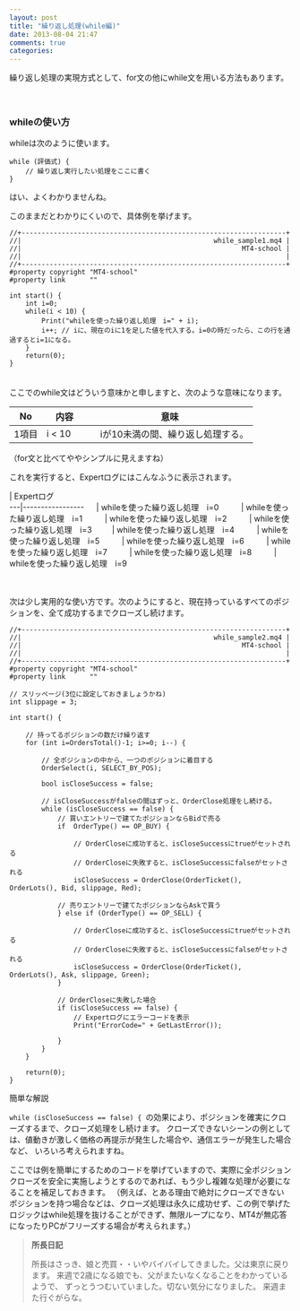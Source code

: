```yaml
---
layout: post
title: "繰り返し処理(while編)"
date: 2013-08-04 21:47
comments: true
categories: 
---
```


繰り返し処理の実現方式として、for文の他にwhile文を用いる方法もあります。

  　
### whileの使い方

whileは次のように使います。

```
while (評価式) {
    // 繰り返し実行したい処理をここに書く
}
```
はい、よくわかりませんね。
　  

このままだとわかりにくいので、具体例を挙げます。
```
//+------------------------------------------------------------------+
//|                                                while_sample1.mq4 |
//|                                                       MT4-school |
//|                                                                  |
//+------------------------------------------------------------------+
#property copyright "MT4-school"
#property link      ""

int start() {
    int i=0;
    while(i < 10) {
        Print("whileを使った繰り返し処理　i=" + i);
        i++; // iに、現在のiに1を足した値を代入する。i=0の時だったら、この行を通過するとi=1になる。
    }
    return(0);
}

```

　  
ここでのwhile文はどういう意味かと申しますと、次のような意味になります。

No    | 内容       　| 意味
------|-------------|-----------------------------------
1項目  | i < 10    　|　iが10未満の間、繰り返し処理する。

（for文と比べてややシンプルに見えますね）　

これを実行すると、Expertログにはこんなふうに表示されます。

   | Expertログ    
---|-----------------
　 | whileを使った繰り返し処理　i=0 　
　 | whileを使った繰り返し処理　i=1 　
　 | whileを使った繰り返し処理　i=2 　
　 | whileを使った繰り返し処理　i=3 　
 　| whileを使った繰り返し処理　i=4 　
　 | whileを使った繰り返し処理　i=5 　
　 | whileを使った繰り返し処理　i=6 　
　 | whileを使った繰り返し処理　i=7 　
　 | whileを使った繰り返し処理　i=8 　
　 | whileを使った繰り返し処理　i=9 　
  
  　

次は少し実用的な使い方です。次のようにすると、現在持っているすべてのポジションを、全て成功するまでクローズし続けます。
```
//+------------------------------------------------------------------+
//|                                                while_sample2.mq4 |
//|                                                       MT4-school |
//|                                                                  |
//+------------------------------------------------------------------+
#property copyright "MT4-school"
#property link      ""

// スリッページ(3位に設定しておきましょうかね)
int slippage = 3;

int start() {

    // 持ってるポジションの数だけ繰り返す
    for (int i=OrdersTotal()-1; i>=0; i--) {

        // 全ポジションの中から、一つのポジションに着目する
        OrderSelect(i, SELECT_BY_POS);
                
        bool isCloseSuccess = false;
        
        // isCloseSuccessがfalseの間はずっと、OrderClose処理をし続ける。
        while (isCloseSuccess == false) { 
            // 買いエントリーで建てたポジションならBidで売る        
            if  OrderType() == OP_BUY) {
            
                // OrderCloseに成功すると、isCloseSuccessにtrueがセットされる
                // OrderCloseに失敗すると、isCloseSuccessにfalseがセットされる
                isCloseSuccess = OrderClose(OrderTicket(), OrderLots(), Bid, slippage, Red);

            // 売りエントリーで建てたポジションならAskで買う
            } else if (OrderType() == OP_SELL) {

                // OrderCloseに成功すると、isCloseSuccessにtrueがセットされる
                // OrderCloseに失敗すると、isCloseSuccessにfalseがセットされる
                isCloseSuccess = OrderClose(OrderTicket(), OrderLots(), Ask, slippage, Green);
            }
            
            // OrderCloseに失敗した場合
            if (isCloseSuccess == false) {
                // Expertログにエラーコードを表示
                Print("ErrorCode=" + GetLastError());
            
            }
        }
    }

    return(0);
}

```
  
  
簡単な解説

`while (isCloseSuccess == false) { `の効果により、ポジションを確実にクローズするまで、クローズ処理をし続けます。
クローズできないシーンの例としては、値動きが激しく価格の再提示が発生した場合や、通信エラーが発生した場合など、
いろいろ考えられますね。

ここでは例を簡単にするためのコードを挙げていますので、実際に全ポジションクローズを安全に実施しようとするのであれば、もう少し複雑な処理が必要になることを補足しておきます。
（例えば、とある理由で絶対にクローズできないポジションを持つ場合などは、クローズ処理は永久に成功せず、この例で挙げたロジックはwhile処理を抜けることができず、無限ループになり、MT4が無応答になったりPCがフリーズする場合が考えられます。）

> __所長日記__
> 
> 所長はさっき、娘と売買・・いやバイバイしてきました。父は東京に戻ります。
> 来週で2歳になる娘でも、父がまたいなくなることをわかっているようで、
> ずっとうつむいていました。切ない気分になりました。
> 来週また行ぐがらな。
> 



